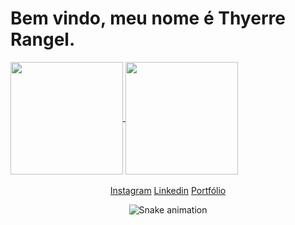 <h1> Bem vindo, meu nome é Thyerre Rangel. </h1>

<div>
  <a href="https://github.com/thyerre">
  <img height="180em"   align="center" src="https://github-readme-stats.vercel.app/api?username=thyerre&show_icons=true&theme=jolly&include_all_commits=true&count_private=true"/>
  <img height="180em"  align="center" src="https://github-readme-stats.vercel.app/api/top-langs/?username=thyerre&&layout=compact&hide=shell&theme=jolly"/>
  <!-- <img align="center" width="148" height="180" src="https://media1.tenor.com/images/68e8337fb4eb7e40645d832c64762a8b/tenor.gif?itemid=19443613"> -->
</div>
 <br>
<div  align="center"> 
<!--   <a href="https://www.youtube.com/channel/UCSawC0irKSG8W05zahr1i9w" target="_blank"><img src="https://img.shields.io/badge/-Youtube-%23EA4335?style=for-the-badge&logo=youtube&logoColor=white" target="_blank"></a> -->
  <a href="https://www.instagram.com/thyerre.rangel/" target="_blank">Instagram</a>
  <a href="https://www.linkedin.com/in/thyerre-rangel-m-da-silva-3118a412b/" target="_blank">Linkedin</a> 
  <a href="https://www.linkedin.com/in/thyerre-rangel-m-da-silva-3118a412b/" target="_blank">Portfólio</a> 
  
  ![Snake animation](https://github.com/thyerre/thyerre/blob/output/github-contribution-grid-snake.svg)
 
</div>
 

